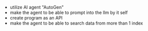- utilize AI agent "AutoGen"
- make the agent to be able to prompt into the llm by it self
- create program as an API
- make the agent to be able to search data from more than 1 index